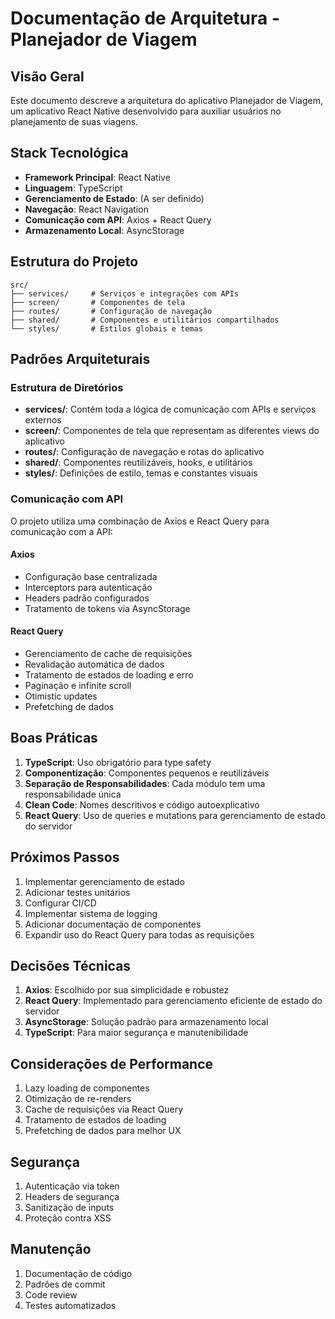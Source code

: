 # Documentação de Arquitetura - Planejador de Viagem

## Visão Geral

Este documento descreve a arquitetura do aplicativo Planejador de Viagem, um aplicativo React Native desenvolvido para auxiliar usuários no planejamento de suas viagens.

## Stack Tecnológica

- **Framework Principal**: React Native
- **Linguagem**: TypeScript
- **Gerenciamento de Estado**: (A ser definido)
- **Navegação**: React Navigation
- **Comunicação com API**: Axios + React Query
- **Armazenamento Local**: AsyncStorage

## Estrutura do Projeto

```
src/
├── services/     # Serviços e integrações com APIs
├── screen/       # Componentes de tela
├── routes/       # Configuração de navegação
├── shared/       # Componentes e utilitários compartilhados
└── styles/       # Estilos globais e temas
```

## Padrões Arquiteturais

### Estrutura de Diretórios

- **services/**: Contém toda a lógica de comunicação com APIs e serviços externos
- **screen/**: Componentes de tela que representam as diferentes views do aplicativo
- **routes/**: Configuração de navegação e rotas do aplicativo
- **shared/**: Componentes reutilizáveis, hooks, e utilitários
- **styles/**: Definições de estilo, temas e constantes visuais

### Comunicação com API

O projeto utiliza uma combinação de Axios e React Query para comunicação com a API:

#### Axios

- Configuração base centralizada
- Interceptors para autenticação
- Headers padrão configurados
- Tratamento de tokens via AsyncStorage

#### React Query

- Gerenciamento de cache de requisições
- Revalidação automática de dados
- Tratamento de estados de loading e erro
- Paginação e infinite scroll
- Otimistic updates
- Prefetching de dados

## Boas Práticas

1. **TypeScript**: Uso obrigatório para type safety
2. **Componentização**: Componentes pequenos e reutilizáveis
3. **Separação de Responsabilidades**: Cada módulo tem uma responsabilidade única
4. **Clean Code**: Nomes descritivos e código autoexplicativo
5. **React Query**: Uso de queries e mutations para gerenciamento de estado do servidor

## Próximos Passos

1. Implementar gerenciamento de estado
2. Adicionar testes unitários
3. Configurar CI/CD
4. Implementar sistema de logging
5. Adicionar documentação de componentes
6. Expandir uso do React Query para todas as requisições

## Decisões Técnicas

1. **Axios**: Escolhido por sua simplicidade e robustez
2. **React Query**: Implementado para gerenciamento eficiente de estado do servidor
3. **AsyncStorage**: Solução padrão para armazenamento local
4. **TypeScript**: Para maior segurança e manutenibilidade

## Considerações de Performance

1. Lazy loading de componentes
2. Otimização de re-renders
3. Cache de requisições via React Query
4. Tratamento de estados de loading
5. Prefetching de dados para melhor UX

## Segurança

1. Autenticação via token
2. Headers de segurança
3. Sanitização de inputs
4. Proteção contra XSS

## Manutenção

1. Documentação de código
2. Padrões de commit
3. Code review
4. Testes automatizados
